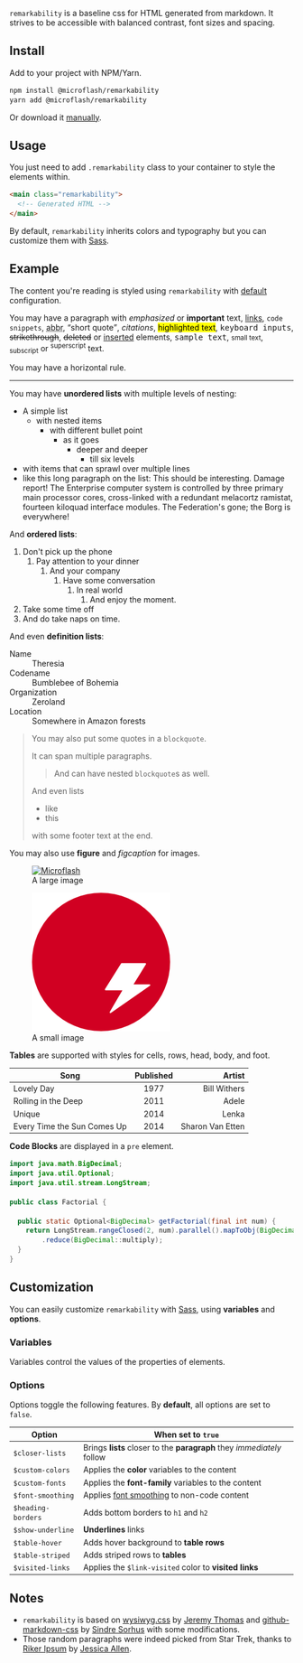 `remarkability` is a baseline css for HTML generated from markdown. It strives to be accessible with balanced contrast, font sizes and spacing.

## Install

Add to your project with NPM/Yarn.

```sh
npm install @microflash/remarkability
yarn add @microflash/remarkability
```

Or download it [manually](https://github.com/Microflash/remarkability/releases).

## Usage

You just need to add `.remarkability` class to your container to style the elements within.

```html
<main class="remarkability">
  <!-- Generated HTML -->
</main>
```

By default, `remarkability` inherits colors and typography but you can customize them with [Sass](https://github.com/Microflash/remarkability/tree/master/scss).

## Example

The content you're reading is styled using `remarkability` with [default](https://github.com/Microflash/remarkability/tree/master/src/_variables.scss) configuration.

You may have a paragraph with *emphasized* or **important** text, [links](#), `code snippets`, <abbr title="abbreviations">abbr</abbr>, <q>short quote</q>, <cite>citations</cite>, <mark>highlighted text</mark>, <kbd>keyboard inputs</kbd>, <s>strikethrough</s>, ~~deleted~~ or <ins>inserted</ins> elements, <samp>sample text</samp>, <small>small text</small>, <sub>subscript</sub> or <sup>superscript</sup> text.

You may have a horizontal rule.

---

You may have **unordered lists** with multiple levels of nesting:
- A simple list
  - with nested items
    - with different bullet point
      - as it goes
        - deeper and deeper
          - till six levels
- with items that can sprawl over multiple lines
- like this long paragraph on the list: This should be interesting. Damage report! The Enterprise computer system is controlled by three primary main processor cores, cross-linked with a redundant melacortz ramistat, fourteen kiloquad interface modules. The Federation's gone; the Borg is everywhere!

And **ordered lists**:
<ol>
  <li>Don't pick up the phone
    <ol>
      <li>Pay attention to your dinner
        <ol>
          <li>And your company
            <ol>
              <li>Have some conversation
                <ol>
                  <li>In real world
                    <ol>
                      <li>And enjoy the moment.</li>
                    </ol>
                  </li>
                </ol>
              </li>
            </ol>
          </li>
        </ol>
      </li>
    </ol>
  </li>
  <li>Take some time off</li>
  <li>And do take naps on time.</li>
</ol>

And even **definition lists**:
<dl>
  <dt>Name</dt>
  <dd>Theresia</dd>
  <dt>Codename</dt>
  <dd>Bumblebee of Bohemia</dd>
  <dt>Organization</dt>
  <dd>Zeroland</dd>
  <dt>Location</dt>
  <dd>Somewhere in Amazon forests</dd>
</dl>

> You may also put some quotes in a `blockquote`.
>
> It can span multiple paragraphs.
> > And can have nested `blockquote`s as well.
>
> And even lists
> 
> - like
> - this
> 
> with some footer text at the end.

You may also use **figure** and *figcaption* for images.

<figure>
  <a href="https://mflash.dev">
    <img src="https://repository-images.githubusercontent.com/194477832/5100bf80-d116-11e9-9cc8-0249620351f3" alt="Microflash" width="1280" height="640">
  </a>
  <figcaption>A large image</figcaption>
</figure>

<figure>
  <img src="https://github.com/Microflash/mflash.dev/raw/release/src/favicon.png" alt="Microflash" width="245" height="245">
  <figcaption>A small image</figcaption>
</figure>

**Tables** are supported with styles for cells, rows, head, body, and foot.

| Song                        | Published |           Artist |
| --------------------------- | :-------: | ---------------: |
| Lovely Day                  |   1977    |     Bill Withers |
| Rolling in the Deep         |   2011    |            Adele |
| Unique                      |   2014    |            Lenka |
| Every Time the Sun Comes Up |   2014    | Sharon Van Etten |

**Code Blocks** are displayed in a `pre` element.

```java
import java.math.BigDecimal;
import java.util.Optional;
import java.util.stream.LongStream;

public class Factorial {

  public static Optional<BigDecimal> getFactorial(final int num) {
    return LongStream.rangeClosed(2, num).parallel().mapToObj(BigDecimal::new)
        .reduce(BigDecimal::multiply);
  }
}
```

## Customization

You can easily customize `remarkability` with [Sass](https://github.com/Microflash/remarkability/tree/master/scss), using **variables** and **options**.

### Variables

Variables control the values of the properties of elements.

### Options

Options toggle the following features. By **default**, all options are set to `false`.

| Option             | When set to `true`                                                                                         |
| ------------------ | ---------------------------------------------------------------------------------------------------------- |
| `$closer-lists`    | Brings **lists** closer to the **paragraph** they *immediately* follow                                     |
| `$custom-colors`   | Applies the **color** variables to the content                                                             |
| `$custom-fonts`    | Applies the **font-family** variables to the content                                                       |
| `$font-smoothing`  | Applies [font smoothing](https://developer.mozilla.org/en-US/docs/Web/CSS/font-smooth) to non-code content |
| `$heading-borders` | Adds bottom borders to `h1` and `h2`                                                                       |
| `$show-underline`  | **Underlines** links                                                                                       |
| `$table-hover`     | Adds hover background to **table rows**                                                                    |
| `$table-striped`   | Adds striped rows to **tables**                                                                            |
| `$visited-links`   | Applies the `$link-visited` color to **visited links**                                                     |

## Notes

- `remarkability` is based on [wysiwyg.css](https://github.com/jgthms/wysiwyg.css) by [Jeremy Thomas](https://github.com/jgthms) and [github-markdown-css](https://github.com/sindresorhus/github-markdown-css) by [Sindre Sorhus](https://github.com/sindresorhus) with some modifications.
- Those random paragraphs were indeed picked from Star Trek, thanks to [Riker Ipsum](http://www.rikeripsum.com/) by [Jessica Allen](https://twitter.com/jessicaspacekat).
